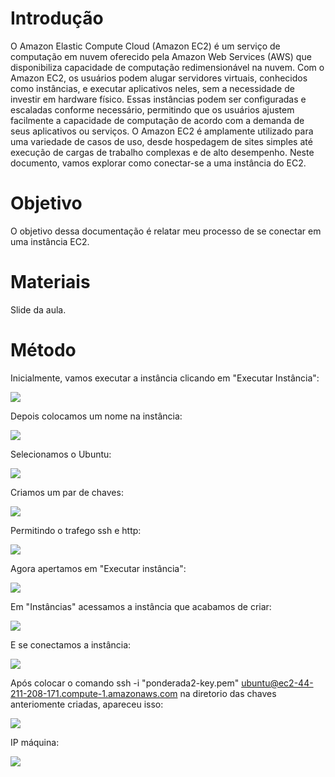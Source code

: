 # Introdução 

O Amazon Elastic Compute Cloud (Amazon EC2) é um serviço de computação em nuvem oferecido pela Amazon Web Services (AWS) que disponibiliza capacidade de computação redimensionável na nuvem. Com o Amazon EC2, os usuários podem alugar servidores virtuais, conhecidos como instâncias, e executar aplicativos neles, sem a necessidade de investir em hardware físico. Essas instâncias podem ser configuradas e escaladas conforme necessário, permitindo que os usuários ajustem facilmente a capacidade de computação de acordo com a demanda de seus aplicativos ou serviços. O Amazon EC2 é amplamente utilizado para uma variedade de casos de uso, desde hospedagem de sites simples até execução de cargas de trabalho complexas e de alto desempenho. Neste documento, vamos explorar como conectar-se a uma instância do EC2.

# Objetivo 

O objetivo dessa documentação é relatar meu processo de se conectar em uma instância EC2.

# Materiais

Slide da aula.

# Método

Inicialmente, vamos executar a instância clicando em "Executar Instância":

<img src="Executar.png">

Depois colocamos um nome na instância:

<img src='Nome.png'>

Selecionamos o Ubuntu:

<img src='Ubuntu.png'>

Criamos um par de chaves:

<img src='Criando_chave.png'>

Permitindo o trafego ssh e http:

<img src='Permitindo.png'>

Agora apertamos em "Executar instância":

<img src='Executar.png'>

Em "Instâncias" acessamos a instância que acabamos de criar:

<img src='Entrando.png'>

E se conectamos a instância:

<img src='Conectar.png'>

Após colocar o comando  ssh -i "ponderada2-key.pem" ubuntu@ec2-44-211-208-171.compute-1.amazonaws.com na diretorio das chaves anteriomente criadas, apareceu isso:

<img src='Conectando_ssh.png'>

IP máquina:

<img src='IP.png'>